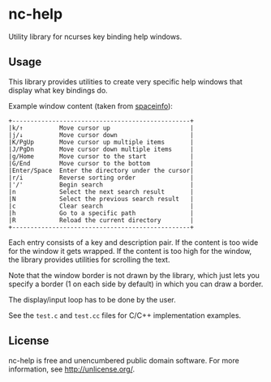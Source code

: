 # nc-help

Utility library for ncurses key binding help windows.

## Usage

This library provides utilities to create very specific help windows that display what key bindings do.

Example window content (taken from [spaceinfo](https://github.com/JaMo42/spaceinfo)):

```
+-------------------------------------------------+
|k/↑          Move cursor up                      |
|j/↓          Move cursor down                    |
|K/PgUp       Move cursor up multiple items       |
|J/PgDn       Move cursor down multiple items     |
|g/Home       Move cursor to the start            |
|G/End        Move cursor to the bottom           |
|Enter/Space  Enter the directory under the cursor|
|r/i          Reverse sorting order               |
|'/'          Begin search                        |
|n            Select the next search result       |
|N            Select the previous search result   |
|c            Clear search                        |
|h            Go to a specific path               |
|R            Reload the current directory        |
+-------------------------------------------------+
```

Each entry consists of a key and description pair.
If the content is too wide for the window it gets wrapped.
If the content is too high for the window, the library provides utilities for scrolling the text.

Note that the window border is not drawn by the library, which just lets you specify a border (1 on each side by default) in which you can draw a border.

The display/input loop has to be done by the user.

See the `test.c` and `test.cc` files for C/C++ implementation examples.

## License

nc-help is free and unencumbered public domain software. For more information, see http://unlicense.org/.

